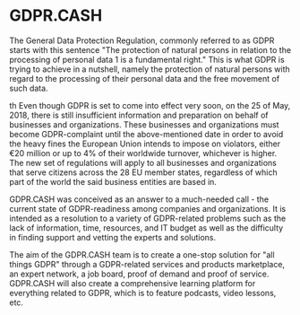 # GDPR.CASH

The General Data Protection Regulation, commonly referred to as GDPR starts with this
sentence "The protection of natural persons in relation to the processing of personal data
1 is a fundamental right." This is what GDPR is trying to achieve in a nutshell, namely the
protection of natural persons with regard to the processing of their personal data and the
free movement of such data.

th Even though GDPR is set to come into effect very soon, on the 25 of May, 2018, there is
still insufficient information and preparation on behalf of businesses and organizations.
These businesses and organizations must become GDPR-complaint until the
above-mentioned date in order to avoid the heavy fines the European Union intends to
impose on violators, either €20 million or up to 4% of their worldwide turnover, whichever
is higher. The new set of regulations will apply to all businesses and organizations that
serve citizens across the 28 EU member states, regardless of which part of the world the
said business entities are based in.

GDPR.CASH was conceived as an answer to a much-needed call - the current state of
GDPR-readiness among companies and organizations. It is intended as a resolution to a
variety of GDPR-related problems such as the lack of information, time, resources, and IT
budget as well as the difficulty in finding support and vetting the experts and solutions.

The aim of the GDPR.CASH team is to create a one-stop solution for "all things GDPR"
through a GDPR-related services and products marketplace, an expert network, a job
board, proof of demand and proof of service. GDPR.CASH will also create a comprehensive
learning platform for everything related to GDPR, which is to feature podcasts, video
lessons, etc.
